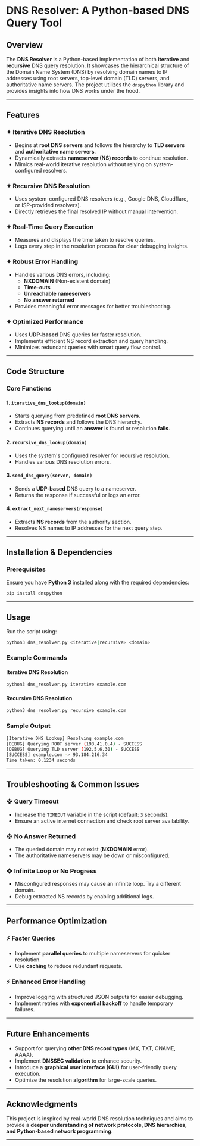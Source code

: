 # DNS Resolver: A Python-based DNS Query Tool

## Overview

The **DNS Resolver** is a Python-based implementation of both **iterative** and **recursive** DNS query resolution. It showcases the hierarchical structure of the Domain Name System (DNS) by resolving domain names to IP addresses using root servers, top-level domain (TLD) servers, and authoritative name servers. The project utilizes the `dnspython` library and provides insights into how DNS works under the hood.

---

## Features

### ✦ Iterative DNS Resolution

- Begins at **root DNS servers** and follows the hierarchy to **TLD servers** and **authoritative name servers**.
- Dynamically extracts **nameserver (NS) records** to continue resolution.
- Mimics real-world iterative resolution without relying on system-configured resolvers.

### ✦ Recursive DNS Resolution

- Uses system-configured DNS resolvers (e.g., Google DNS, Cloudflare, or ISP-provided resolvers).
- Directly retrieves the final resolved IP without manual intervention.

### ✦ Real-Time Query Execution

- Measures and displays the time taken to resolve queries.
- Logs every step in the resolution process for clear debugging insights.

### ✦ Robust Error Handling

- Handles various DNS errors, including:
  - **NXDOMAIN** (Non-existent domain)
  - **Time-outs**
  - **Unreachable nameservers**
  - **No answer returned**
- Provides meaningful error messages for better troubleshooting.

### ✦ Optimized Performance

- Uses **UDP-based** DNS queries for faster resolution.
- Implements efficient NS record extraction and query handling.
- Minimizes redundant queries with smart query flow control.

---

## Code Structure

### Core Functions

#### 1. `iterative_dns_lookup(domain)`

- Starts querying from predefined **root DNS servers**.
- Extracts **NS records** and follows the DNS hierarchy.
- Continues querying until an **answer** is found or resolution **fails**.

#### 2. `recursive_dns_lookup(domain)`

- Uses the system's configured resolver for recursive resolution.
- Handles various DNS resolution errors.

#### 3. `send_dns_query(server, domain)`

- Sends a **UDP-based** DNS query to a nameserver.
- Returns the response if successful or logs an error.

#### 4. `extract_next_nameservers(response)`

- Extracts **NS records** from the authority section.
- Resolves NS names to IP addresses for the next query step.

---

## Installation & Dependencies

### Prerequisites

Ensure you have **Python 3** installed along with the required dependencies:

```bash
pip install dnspython
```

---

## Usage

Run the script using:

```bash
python3 dns_resolver.py <iterative|recursive> <domain>
```

### Example Commands

#### Iterative DNS Resolution

```bash
python3 dns_resolver.py iterative example.com
```

#### Recursive DNS Resolution

```bash
python3 dns_resolver.py recursive example.com
```

### Sample Output

```bash
[Iterative DNS Lookup] Resolving example.com
[DEBUG] Querying ROOT server (198.41.0.4) - SUCCESS
[DEBUG] Querying TLD server (192.5.6.30) - SUCCESS
[SUCCESS] example.com -> 93.184.216.34
Time taken: 0.1234 seconds
```

---

## Troubleshooting & Common Issues

### ❖ Query Timeout

- Increase the `TIMEOUT` variable in the script (default: `3` seconds).
- Ensure an active internet connection and check root server availability.

### ❖ No Answer Returned

- The queried domain may not exist (**NXDOMAIN** error).
- The authoritative nameservers may be down or misconfigured.

### ❖ Infinite Loop or No Progress

- Misconfigured responses may cause an infinite loop. Try a different domain.
- Debug extracted NS records by enabling additional logs.

---

## Performance Optimization

### ⚡ Faster Queries

- Implement **parallel queries** to multiple nameservers for quicker resolution.
- Use **caching** to reduce redundant requests.

### ⚡ Enhanced Error Handling

- Improve logging with structured JSON outputs for easier debugging.
- Implement retries with **exponential backoff** to handle temporary failures.

---

## Future Enhancements

- Support for querying **other DNS record types** (MX, TXT, CNAME, AAAA).
- Implement **DNSSEC validation** to enhance security.
- Introduce a **graphical user interface (GUI)** for user-friendly query execution.
- Optimize the resolution **algorithm** for large-scale queries.

---

## Acknowledgments

This project is inspired by real-world DNS resolution techniques and aims to provide a **deeper understanding of network protocols, DNS hierarchies, and Python-based network programming**.

---

